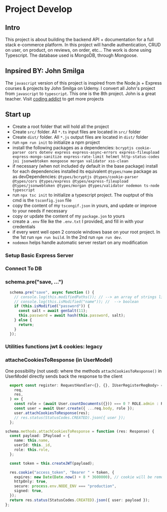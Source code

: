 # Project Develop

## Intro

This project is about building the backend API + documentation for a full stack e-commerce platform. In this project will handle authentication, CRUD on user, on product, on reviews, on order, etc...
The work is done using Typescript. The database used is MongoDB, through Mongoose.

## Inpsired BY: John Smilga

The `javascript` version of this project is inspired from the Node.js + Express courses  & projects by John Smilga on Udemy. I convert all John's project from `javascript` to `typescript`. This one is the 8th project. John is a great teacher. Visit [coding addict](https://www.codingaddict.io/courses/) to get more projects

## Start up

- Create a root folder that will hold all the project
- Create `src/` folder. All `*.ts`  input files are located in `src/` folder
- Create `dist/` folder. All `*.js`  output files are located in `dist/` folder
- run `npm run init` to initialize a npm project
- install the following packages as a dependencies:
  `bcryptjs cookie-parser cors dotenv express express-async-errors express-fileupload express-mongo-sanitize express-rate-limit helmet http-status-codes joi jsonwebtoken mongoose morgan validator xss-clean`
- if necessary (when not included dy default in the base package) install for each dependencies installed its equivalent `@types/name` package as as devDependencies:  `@types/bcryptjs @types/cookie-parser @types/cors @types/express @types/express-fileupload @types/jsonwebtoken @types/morgan @types/validator nodemon ts-node typescript`
- run `npx tsc init` to initialize a typescript project. The ouptput of this cmd is the `tsconfig.json` file
- copy the content of my `tscongif.json` in yours, and update or improve to your needs if necessary
- copy or update the content of my `package.jon` to yours
- create a `.env` file lke the `.env.txt` I provided, and fill in with your credentials
- if every went well open 2 console windows base on your root project. In the 1st run `npm run build`. In the 2nd run `npm run dev`.
- `nodemon` helps handle automatic server restart on any modification
  
### Setup Basic Express Server

### Connect To DB

### schema.pre("save, ...")

```typescript
  schema.pre("save", async function () {
    // console.log(this.modifiedPaths()); // --> an array of strings like: [ "name", email]
    // console.log(this.isModified("name")); //  --> boolean
    if (this.isModified("password")) {
      const salt = await genSalt(11);
      this.password = await hash(this.password, salt);
    } else {
      return;
    }
  });
```

### Utilities functions jwt & cookies: legacy

### attacheCookiesToResponse (in UserModel)

One possibility (not used): where the methods `attachCookiesToResponse()` in UserModel directly sends back the response to the client  

```typescript
  export const register: RequestHandler<{}, {}, IUserRegisterReqBody> = async (
    req,
    res,
  ) => {
    const role = (await User.countDocuments({})) === 0 ? ROLE.admin : ROLE.user;
    const user = await User.create({ ...req.body, role });
    user.attachCookiesToResponse(res);
    // res.status(StatusCodes.CREATED).json({ user });
  };
```

```typescript
schema.methods.attachCookiesToResponse = function (res: Response) {
  const payload: IPayload = {
    name: this.name,
    userId: this._id,
    role: this.role,
  };

  const token = this.createJWT(payload);

  res.cookie("access_token", "Bearer " + token, {
    expires: new Date(Date.now() + 8 * 3600000), // cookie will be removed after 8 hours
    httpOnly: true,
    secure: process.env.NODE_ENV === "production",
    signed: true,
  });
  return res.status(StatusCodes.CREATED).json({ user: payload });
};
```

